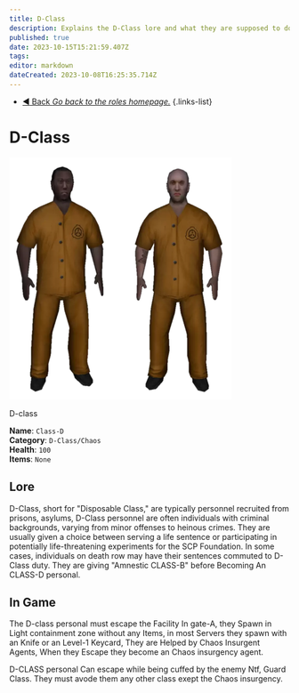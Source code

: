 ```yaml
---
title: D-Class
description: Explains the D-Class lore and what they are supposed to do in the game.
published: true
date: 2023-10-15T15:21:59.407Z
tags: 
editor: markdown
dateCreated: 2023-10-08T16:25:35.714Z
---
```


- [:arrow_backward: Back *Go back to the roles homepage.*](/en/game/jobs#roles)
{.links-list}
# D-Class

![](/images/roles/classd.png)

D-class

**Name**: `Class-D`  
**Category**: `D-Class/Chaos`  
**Health**: `100`  
**Items**: `None`

## Lore

D-Class, short for "Disposable Class," are typically personnel recruited from prisons, asylums, D-Class personnel are often individuals with criminal backgrounds, varying from minor offenses to heinous crimes. They are usually given a choice between serving a life sentence or participating in potentially life-threatening experiments for the SCP Foundation. In some cases, individuals on death row may have their sentences commuted to D-Class duty. They are giving "Amnestic CLASS-B" before Becoming An CLASS-D personal.

## In Game

The D-class personal must escape the Facility In gate-A, they Spawn in Light containment zone without any Items, in most Servers they spawn with an Knife or an Level-1 Keycard, They are Helped by Chaos Insurgent Agents, When they Escape they become an Chaos insurgency agent.

D-CLASS personal Can escape while being cuffed by the enemy Ntf, Guard Class. They must avode them any other class exept the Chaos insurgency.
